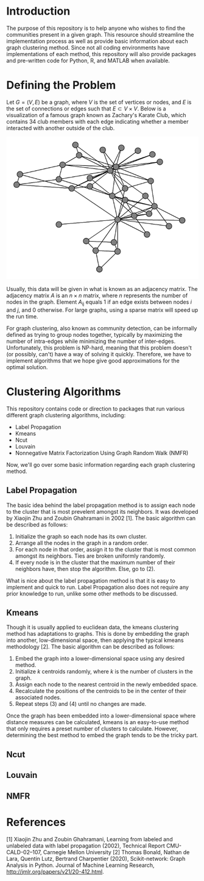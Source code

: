 # Introduction

The purpose of this repository is to help anyone who wishes to find the communities present in a given graph. This resource should streamline the implementation process as well as provide basic information about each graph clustering method. Since not all coding environments have implementations of each method, this repository will also provide packages and pre-written code for Python, R, and MATLAB when available.

# Defining the Problem

Let $G = (V, E)$ be a graph, where *V* is the set of vertices or nodes, and $E$ is the set of connections or edges such that $E \subset V \times V$. Below is a visualization of a famous graph known as Zachary's Karate Club, which contains 34 club members with each edge indicating whether a member interacted with another outside of the club. 

![Graph Example](images/karate_club.PNG)

Usually, this data will be given in what is known as an adjacency matrix. The adjacency matrix $A$ is an $n \times n$ matrix, where $n$ represents the number of nodes in the graph. Element $A$<sub>ij</sub> equals 1 if an edge exists between nodes $i$ and $j$, and 0 otherwise. For large graphs, using a sparse matrix will speed up the run time.

For graph clustering, also known as community detection, can be informally defined as trying to group nodes together, typically by maximizing the number of intra-edges while minimizing the number of inter-edges. Unfortunately, this problem is NP-hard, meaning that this problem doesn't (or possibly, can't) have a way of solving it quickly. Therefore, we have to implement algorithms that we hope give good approximations for the optimal solution.

# Clustering Algorithms

This repository contains code or direction to packages that run various different graph clustering algorithms, including:

* Label Propagation
* Kmeans
* Ncut
* Louvain
* Nonnegative Matrix Factorization Using Graph Random Walk (NMFR)

Now, we'll go over some basic information regarding each graph clustering method.

## Label Propagation

The basic idea behind the label propagation method is to assign each node to the cluster that is most prevelent amongst its neighbors. It was developed by Xiaojin Zhu and Zoubin Ghahramani in 2002 [1]. The basic algorithm can be described as follows:

1) Initialize the graph so each node has its own cluster.
2) Arrange all the nodes in the graph in a random order.
3) For each node in that order, assign it to the cluster that is most common amongst its neighbors. Ties are broken uniformly randomly.
4) If every node is in the cluster that the maximum number of their neighbors have, then stop the algorithm. Else, go to (2).

What is nice about the label propagation method is that it is easy to implement and quick to run. Label Propagation also does not require any prior knowledge to run, unlike some other methods to be discussed.

## Kmeans

Though it is usually applied to euclidean data, the kmeans clustering method has adaptations to graphs. This is done by embedding the graph into another, low-dimensional space, then applying the typical kmeans methodology [2]. The basic algorithm can be described as follows:

1) Embed the graph into a lower-dimensional space using any desired method.
2) Initialize $k$ centroids randomly, where $k$ is the number of clusters in the graph.
3) Assign each node to the nearest centroid in the newly embedded space.
4) Recalculate the positions of the centroids to be in the center of their associated nodes.
5) Repeat steps (3) and (4) until no changes are made.

Once the graph has been embedded into a lower-dimensional space where distance measures can be calculated, kmeans is an easy-to-use method that only requires a preset number of clusters to calculate. However, determining the best method to embed the graph tends to be the tricky part.

## Ncut

## Louvain

## NMFR

# References

[1] Xiaojin Zhu and Zoubin Ghahramani, Learning from labeled and unlabeled data with label propagation (2002), Technical Report CMU-CALD-02–107, Carnegie Mellon University
[2] Thomas Bonald, Nathan de Lara, Quentin Lutz, Bertrand Charpentier (2020), Scikit-network: Graph Analysis in Python. Journal of Machine Learning Research, http://jmlr.org/papers/v21/20-412.html.
